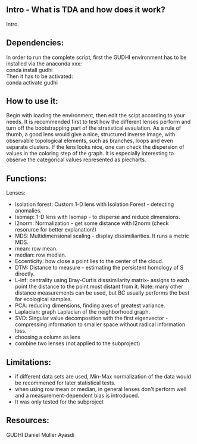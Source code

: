 ## Intro - What is TDA and how does it work?
Intro.

## Dependencies:
In order to run the complete script, first the GUDHI environment has to be installed via the anaconda xxx:  
conda install gudhi  
Then it has to be activated:  
conda activate gudhi  

## How to use it: ##

Begin with loading the environment, then edit the scipt according to your needs. It is recommended first to test how the different lenses perform and turn off the bootstrapping part of the stratistical evaulation. As a rule of thumb, a good lens would give a nice, structured inverse image, with observable topological elements, such as branches, loops and even separate clusters. If the lens looks nice, one can check the dispersion of  values in the coloring step of the graph. It is especially interesting to observe the categorical values represented as piecharts.

## Functions:
 Lenses:
 * Isolation forest: Custom 1-D lens with Isolation Forest - detecting anomalies.
 * Isomap: 1-D lens with Isomap - to disperse and reduce dimensions.
 * l2norm: Normalization - get some distance with l2norm (check resorurce for better explanation!)
 * MDS: Multidimensional scaling -  display dissimiliarities. It runs a metric MDS.
 * mean: row mean.
 * median: row median.
 * Eccenticity: how close a point lies to the center of the cloud.
 * DTM: Distance to measure - estimating the persistent homology of S directly.
 * L-inf: centrality using Bray-Curtis disssimilarity matrix- assigns to each point the distance to the point most distant from it. Note: many other distance measurements can be used, but BC usually performs the best for ecological samples.
 * PCA: reducing dimensions, finding axes of greatest variance.
 * Laplacian: graph Laplacian of the neighborhood graph.
 * SVD: Singular value decomposition with the first eigenvector - compressing information to smaller space without radical information loss.
 * choosing a column as lens
 * combine two lenses (not applied to the subproject)

## Limitations:
 * if different data sets are used, Min-Max normalization of the data would be recommened for later statistical tests.
 * when using row mean or median, in general lenses don't perform well and a measurement-dependent bias is introduced.
 * It was only tested for the subproject
 
## Resources:
GUDHI
Daniel Müller
Ayasdi
